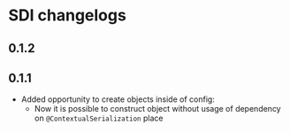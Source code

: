 # SDI changelogs

## 0.1.2

## 0.1.1

* Added opportunity to create objects inside of config:
    * Now it is possible to construct object without usage of dependency on `@ContextualSerialization` place
